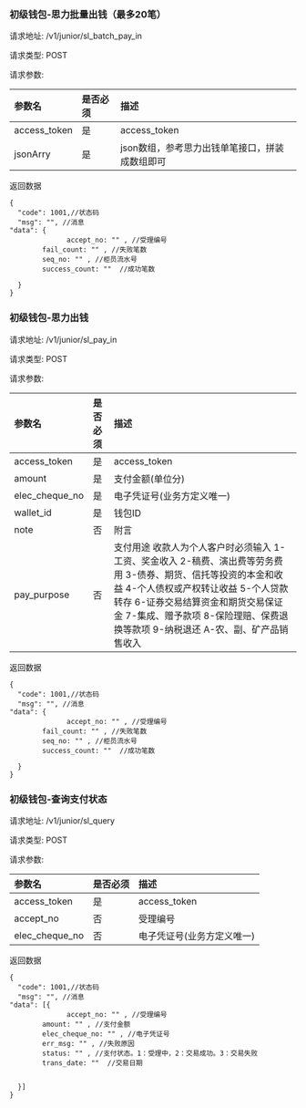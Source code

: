 ###  初级钱包-思力批量出钱（最多20笔）

请求地址: /v1/junior/sl_batch_pay_in

请求类型: POST

请求参数:

| 参数名 | 是否必须 | 描述 |
|:-- |:-- |:--   |
|access_token|是|access_token|
|jsonArry|是|json数组，参考思力出钱单笔接口，拼装成数组即可|


返回数据
```
{
  "code": 1001,//状态码
  "msg": "", //消息
"data": {
              accept_no: "" , //受理编号
        fail_count: "" , //失败笔数
        seq_no: "" , //柜员流水号
        success_count: ""  //成功笔数

  }
}
```

###  初级钱包-思力出钱

请求地址: /v1/junior/sl_pay_in

请求类型: POST

请求参数:

| 参数名 | 是否必须 | 描述 |
|:-- |:-- |:--   |
|access_token|是|access_token|
|amount|是|支付金额(单位分)|
|elec_cheque_no|是|电子凭证号(业务方定义唯一)|
|wallet_id|是|钱包ID|
|note|否|附言|
|pay_purpose|否|支付用途 收款人为个人客户时必须输入 1-工资、奖金收入 2-稿费、演出费等劳务费用 3-债券、期货、信托等投资的本金和收益 4-个人债权或产权转让收益 5-个人贷款转存 6-证券交易结算资金和期货交易保证金 7-集成、赠予款项 8-保险理赔、保费退换等款项 9-纳税退还 A-农、副、矿产品销售收入|


返回数据
```
{
  "code": 1001,//状态码
  "msg": "", //消息
"data": {
              accept_no: "" , //受理编号
        fail_count: "" , //失败笔数
        seq_no: "" , //柜员流水号
        success_count: ""  //成功笔数

  }
}
```

###  初级钱包-查询支付状态

请求地址: /v1/junior/sl_query

请求类型: POST

请求参数:

| 参数名 | 是否必须 | 描述 |
|:-- |:-- |:--   |
|access_token|是|access_token|
|accept_no|否|受理编号|
|elec_cheque_no|否|电子凭证号(业务方定义唯一)|


返回数据
```
{
  "code": 1001,//状态码
  "msg": "", //消息
"data": [{
              accept_no: "" , //受理编号
        amount: "" , //支付金额
        elec_cheque_no: "" , //电子凭证号
        err_msg: "" , //失败原因
        status: "" , //支付状态。1：受理中，2：交易成功。3：交易失败
        trans_date: ""  //交易日期

      
  }]
}
```

